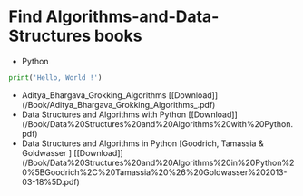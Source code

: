 # Find Algorithms-and-Data-Structures books 


  *  Python

```py 
print('Hello, World !')
```
* Aditya_Bhargava_Grokking_Algorithms [[Download]] (/Book/Aditya_Bhargava_Grokking_Algorithms_.pdf)
* Data Structures and Algorithms with Python [[Download]] (/Book/Data%20Structures%20and%20Algorithms%20with%20Python.pdf)
* Data Structures and Algorithms in Python [Goodrich, Tamassia & Goldwasser ] [[Download]] (/Book/Data%20Structures%20and%20Algorithms%20in%20Python%20%5BGoodrich%2C%20Tamassia%20%26%20Goldwasser%202013-03-18%5D.pdf)
